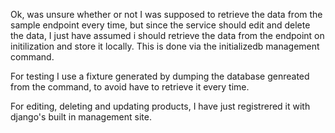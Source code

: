 Ok, was unsure whether or not I was supposed to retrieve the data from the sample endpoint every time, but since the service should edit and delete the data, I just have assumed i should retrieve the data from the endpoint on initilization and store it locally. This is done via the initializedb management command.

For testing I use a fixture generated by dumping the database genreated from the command, to avoid have to retrieve it every time.

For editing, deleting and updating products, I have just registrered it with django's built in management site.